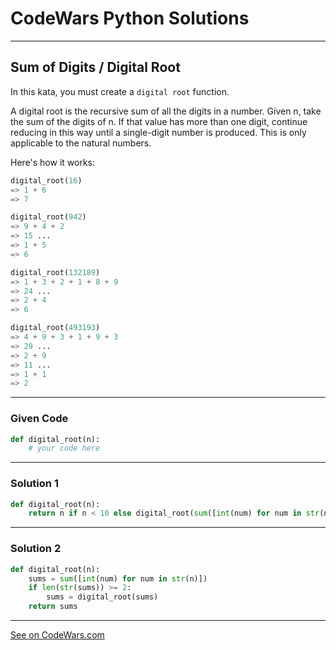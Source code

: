 # CodeWars Python Solutions

---

## Sum of Digits / Digital Root

In this kata, you must create a `digital root` function.

A digital root is the recursive sum of all the digits in a number. Given n, take the sum of the digits of n. If that value has more than one digit, continue reducing in this way until a single-digit number is produced. This is only applicable to the natural numbers.

Here's how it works:


```python
digital_root(16)
=> 1 + 6
=> 7

digital_root(942)
=> 9 + 4 + 2
=> 15 ...
=> 1 + 5
=> 6

digital_root(132189)
=> 1 + 3 + 2 + 1 + 8 + 9
=> 24 ...
=> 2 + 4
=> 6

digital_root(493193)
=> 4 + 9 + 3 + 1 + 9 + 3
=> 29 ...
=> 2 + 9
=> 11 ...
=> 1 + 1
=> 2
```


---

### Given Code


```python
def digital_root(n):
    # your code here
```

---

### Solution 1


```python
def digital_root(n):
    return n if n < 10 else digital_root(sum([int(num) for num in str(n)]))
```

---

### Solution 2


```python
def digital_root(n):
    sums = sum([int(num) for num in str(n)])
    if len(str(sums)) >= 2:
        sums = digital_root(sums)
    return sums
```


-------

[See on CodeWars.com](https://www.codewars.com/kata/541c8630095125aba6000c00)
